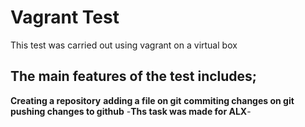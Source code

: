 # Vagrant Test
This test was carried out using vagrant on a virtual box
## The main features of the test includes;
**Creating a repository**
**adding a file on git**
**commiting changes on git**
**pushing changes to github**
-**Ths task was made for ALX**-